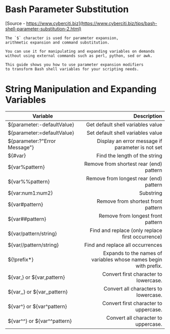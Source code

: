 # Bash Parameter Substitution

[Source - https://www.cyberciti.biz](https://www.cyberciti.biz/tips/bash-shell-parameter-substitution-2.html)

	The `$` character is used for parameter expansion, 
	arithmetic expansion and command substitution.

	You can use it for manipulating and expanding variables on demands 
	without using external commands such as perl, python, sed or awk. 

	This guide shows you how to use parameter expansion modifiers 
	to transform Bash shell variables for your scripting needs.


# String Manipulation and Expanding Variables

| Variable                        |                                                      Description |
| ------------------------------- | ---------------------------------------------------------------: |
| ${parameter:-defaultValue}      |                                Get default shell variables value |
| ${parameter:=defaultValue}      |                                Set default shell variables value |
| ${parameter:?"Error Message"}   |                 Display an error message if parameter is not set |
| ${#var}                         |                                    Find the length of the string |
| ${var%pattern}                  |                          Remove from shortest rear (end) pattern |
| ${var%%pattern}                 |                           Remove from longest rear (end) pattern |
| ${var:num1:num2}                |                                                        Substring |
| ${var#pattern}                  |                               Remove from shortest front pattern |
| ${var##pattern}                 |                                Remove from longest front pattern |
| ${var/pattern/string}           |                 Find and replace (only replace first occurrence) |
| ${var//pattern/string}          |                                 Find and replace all occurrences |
| ${!prefix*}                     | Expands to the names of variables whose names begin with prefix. |
| ${var,}  or ${var,pattern}      |                            Convert first character to lowercase. |
| ${var,,} or ${var,,pattern}     |                             Convert all characters to lowercase. |
| ${var^} or ${var^pattern}       |                            Convert first character to uppercase. |
| ${var^^}    or  ${var^^pattern} |                              Convert all character to uppercase. |